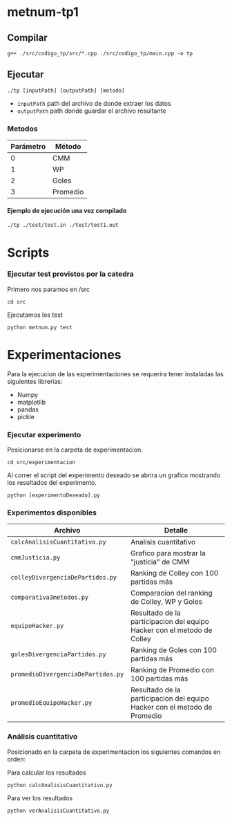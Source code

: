 # metnum-tp1

## Compilar

```
g++ ./src/codigo_tp/src/*.cpp ./src/codigo_tp/main.cpp -o tp
```

## Ejecutar

```
./tp [inputPath] [outputPath] [metodo]
```

- `inputPath` path del archivo de donde extraer los datos
- `outputPath` path donde guardar el archivo resultante

### Metodos

| Parámetro | Método |
| - | - |
| 0 | CMM |
| 1 | WP |
| 2 | Goles |
| 3 | Promedio |

#### Ejemplo de ejecución una vez compilado

```
./tp ./test/test.in ./test/test1.out
```

# Scripts

### Ejecutar test provistos por la catedra

Primero nos paramos en /src

```
cd src
```

Ejecutamos los test

```
python metnum.py test
```

# Experimentaciones

Para la ejecucion de las experimentaciones se requerira tener instaladas las siguientes librerias:
- Numpy
- matplotlib
- pandas
- pickle

### Ejecutar experimento
Posicionarse en la carpeta de experimentacion.
```
cd src/experimentacion
```

Al correr el script del experimento deseado se abrira un grafico mostrando los resultados del experimento.

```
python [experimentoDeseado].py
```

### Experimentos disponibles
| Archivo | Detalle |
| - | - |
| `calcAnalisisCuantitativo.py` | Analisis cuantitativo |
| `cmmJusticia.py` | Grafico para mostrar la "justicia" de CMM |
| `colleyDivergenciaDePartidos.py` | Ranking de Colley con 100 partidas más |
| `comparativa3metodos.py` | Comparacion del ranking de Colley, WP y Goles |
| `equipoHacker.py`  | Resultado de la participacion del equipo Hacker con el metodo de Colley |
| `golesDivergenciaPartidos.py`  | Ranking de Goles con 100 partidas más |
| `promedioDivergenciaDePartidos.py`  | Ranking de Promedio con 100 partidas más |
| `promedioEquipoHacker.py`  | Resultado de la participacion del equipo Hacker con el metodo de Promedio |

### Análisis cuantitativo

Posicionado en la carpeta de experimentacion los siguientes comandos en orden:

Para calcular los resultados
```
python calcAnalisisCuantitativo.py
```
Para ver los resultados
```
python verAnalisisCuantitativo.py
```


